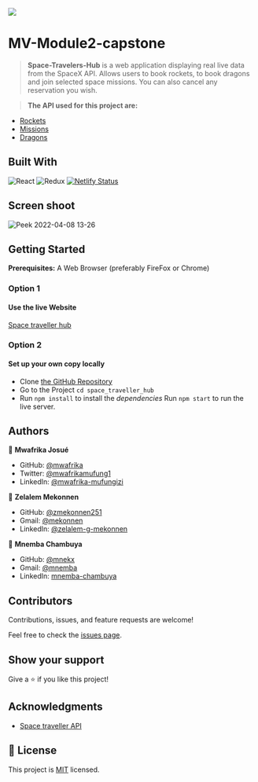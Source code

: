 ![](https://img.shields.io/badge/Microverse-blueviolet)

# MV-Module2-capstone

> **Space-Travelers-Hub** is a web application displaying real live data from the SpaceX API. Allows users to book rockets, to book dragons and join selected space missions. You can also cancel any reservation you wish.

> **The API used for this project are:**

- [Rockets](https://api.spacexdata.com/v3/rockets)
- [Missions](https://api.spacexdata.com/v3/missions)
- [Dragons](https://api.spacexdata.com/v3/dragons)

## Built With

![React](https://img.shields.io/badge/react-%2320232a.svg?style=for-the-badge&logo=react&logoColor=%2361DAFB)
![Redux](https://img.shields.io/badge/redux-%23593d88.svg?style=for-the-badge&logo=redux&logoColor=white)
[![Netlify Status](https://api.netlify.com/api/v1/badges/392c8dc5-0810-40ed-9f79-134a80d7fcab/deploy-status)](https://app.netlify.com/sites/space-traveller/deploys)

## Screen shoot
![Peek 2022-04-08 13-26](https://user-images.githubusercontent.com/92645881/162435485-4f45d93d-a1d0-4394-be36-88ef9c9b8776.gif)


## Getting Started

**Prerequisites:** A Web Browser (preferably FireFox or Chrome)

### **Option 1**

#### Use the live Website

[Space traveller hub](https://space-traveller.netlify.app/dragons)

### **Option 2**

#### Set up your own copy locally

- Clone [the GitHub Repository](https://github.com/mwafrika/space_traveller_hub)
- Go to the Project `cd space_traveller_hub`
- Run `npm install` to install the _dependencies_ Run `npm start` to run the live server.

## Authors

👤 **Mwafrika Josué**

- GitHub: [@mwafrika](https://github.com/mwafrika)
- Twitter: [@mwafrikamufung1](https://twitter.com/mwafrikamufung1)
- LinkedIn: [@mwafrika-mufungizi](https://linkedin.com/in/mwafrika-mufungizi)

👤 **Zelalem Mekonnen**

- GitHub: [@zmekonnen251](https://github.com/zmekonnen251)
- Gmail: [@mekonnen](mekonnen.zelalem251@gmail.com)
- LinkedIn: [@zelalem-g-mekonnen](https://www.linkedin.com/in/zelalem-g-mekonnen/)

👤 **Mnemba Chambuya**

- GitHub: [@mnekx](https://github.com/mnekx)
- Gmail: [@mnemba](mnemba.chambuya@gmail.com)
- LinkedIn: [mnemba-chambuya](https://www.linkedin.com/in/mnemba-chambuya/)

## Contributors

Contributions, issues, and feature requests are welcome!

Feel free to check the [issues page](../../issues/).

## Show your support

Give a ⭐️ if you like this project!

## Acknowledgments

- [Space traveller API](https://api.spacexdata.com/v3/)

## 📝 License

This project is [MIT](./MIT.md) licensed.
